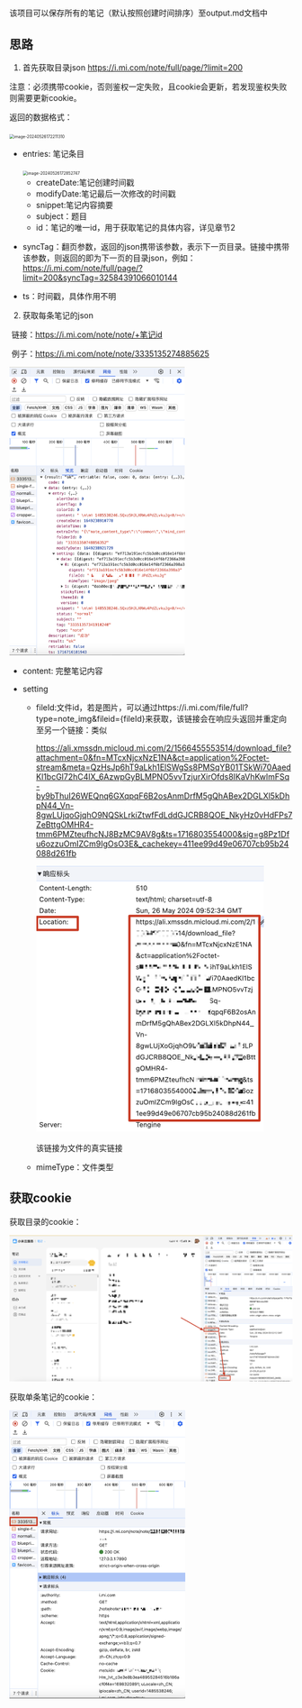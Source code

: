 #
该项目可以保存所有的笔记（默认按照创建时间排序）至output.md文档中

## 思路
1. 首先获取目录json
  https://i.mi.com/note/full/page/?limit=200

  注意：必须携带cookie，否则鉴权一定失败，且cookie会更新，若发现鉴权失败则需要更新cookie。

  返回的数据格式：

  <img src="/Users/niushaolong/Library/Application%20Support/typora-user-images/image-20240526172211310.png" alt="image-20240526172211310" style="zoom:50%;" />

  - entries: 笔记条目

    <img src="/Users/niushaolong/Library/Application%20Support/typora-user-images/image-20240526172852747.png" alt="image-20240526172852747" style="zoom:50%;" />

    - createDate:笔记创建时间戳
    - modifyDate:笔记最后一次修改的时间戳
    - snippet:笔记内容摘要
    - subject：题目
    - id：笔记的唯一id，用于获取笔记的具体内容，详见章节2

  - syncTag：翻页参数，返回的json携带该参数，表示下一页目录。链接中携带该参数，则返回的即为下一页的目录json，例如：https://i.mi.com/note/full/page/?limit=200&syncTag=32584391066010144

  - ts：时间戳，具体作用不明

  

2. 获取每条笔记的json

​		链接：https://i.mi.com/note/note/+笔记id

​		例子：https://i.mi.com/note/note/3335135274885625	

<img src="README.assets/image-20240526174958885.png" alt="image-20240526174958885" style="zoom:50%;" />

- content: 完整笔记内容

- setting

  - fileId:文件id，若是图片，可以通过https://i.mi.com/file/full?type=note_img&fileid={fileId}来获取，该链接会在响应头返回并重定向至另一个链接：类似

    https://ali.xmssdn.micloud.mi.com/2/1566455553514/download_file?attachment=0&fn=MTcxNjcxNzE1NA&ct=application%2Foctet-stream&meta=QzHsJp6hT9aLkh1ElSWgSs8PMSqYB01TSkWi70AaedKl1bcGl72hC4lX_6AzwpGyBLMPNO5vvTzjurXirOfds8IKaVhKwlmFSq-by9bThuI26WEQnq6GXqpqF6B2osAnmDrfM5gQhABex2DGLXl5kDhpN44_Vn-8gwLUjqoGjqhO9NQSkLrkiZtwfFdLddGJCRB8QOE_NkyHz0vHdFPs7ZeBttgOMHR4-tmm6PMZteufhcNJ8BzMC9AV8g&ts=1716803554000&sig=g8Pz1Dfu6ozzuOmIZCm9IgOsO3E&_cachekey=411ee99d49e06707cb95b24088d261fb

    <img src="README.assets/image-20240526175716640.png" alt="image-20240526175716640" style="zoom:50%;" />

    该链接为文件的真实链接

  - mimeType：文件类型





## 获取cookie

获取目录的cookie：

![image-20240526173543119](README.assets/image-20240526173543119.png)

获取单条笔记的cookie：

<img src="README.assets/image-20240526173835587.png" alt="image-20240526173835587" style="zoom:50%;" />